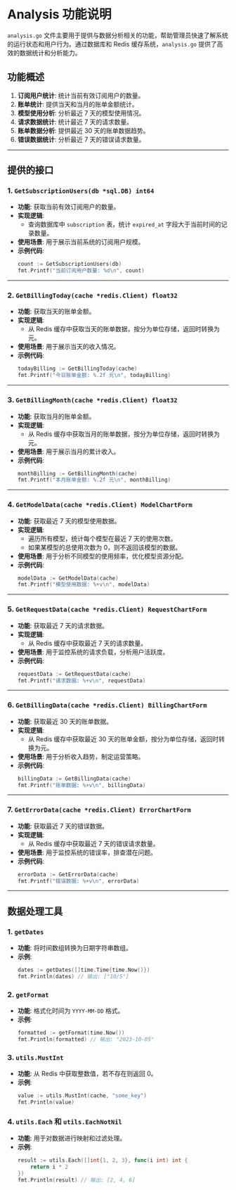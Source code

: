 # Analysis 功能说明

`analysis.go` 文件主要用于提供与数据分析相关的功能，帮助管理员快速了解系统的运行状态和用户行为。通过数据库和 Redis 缓存系统，`analysis.go` 提供了高效的数据统计和分析能力。

## 功能概述

1. **订阅用户统计**: 统计当前有效订阅用户的数量。
2. **账单统计**: 提供当天和当月的账单金额统计。
3. **模型使用分析**: 分析最近 7 天的模型使用情况。
4. **请求数据统计**: 统计最近 7 天的请求数量。
5. **账单数据分析**: 提供最近 30 天的账单数据趋势。
6. **错误数据统计**: 分析最近 7 天的错误请求数量。

---

## 提供的接口

### 1. `GetSubscriptionUsers(db *sql.DB) int64`
- **功能**: 获取当前有效订阅用户的数量。
- **实现逻辑**: 
  - 查询数据库中 `subscription` 表，统计 `expired_at` 字段大于当前时间的记录数量。
- **使用场景**: 用于展示当前系统的订阅用户规模。
- **示例代码**:
  ```go
  count := GetSubscriptionUsers(db)
  fmt.Printf("当前订阅用户数量: %d\n", count)
  ```

---

### 2. `GetBillingToday(cache *redis.Client) float32`
- **功能**: 获取当天的账单金额。
- **实现逻辑**: 
  - 从 Redis 缓存中获取当天的账单数据，按分为单位存储，返回时转换为元。
- **使用场景**: 用于展示当天的收入情况。
- **示例代码**:
  ```go
  todayBilling := GetBillingToday(cache)
  fmt.Printf("今日账单金额: %.2f 元\n", todayBilling)
  ```

---

### 3. `GetBillingMonth(cache *redis.Client) float32`
- **功能**: 获取当月的账单金额。
- **实现逻辑**: 
  - 从 Redis 缓存中获取当月的账单数据，按分为单位存储，返回时转换为元。
- **使用场景**: 用于展示当月的累计收入。
- **示例代码**:
  ```go
  monthBilling := GetBillingMonth(cache)
  fmt.Printf("本月账单金额: %.2f 元\n", monthBilling)
  ```

---

### 4. `GetModelData(cache *redis.Client) ModelChartForm`
- **功能**: 获取最近 7 天的模型使用数据。
- **实现逻辑**: 
  - 遍历所有模型，统计每个模型在最近 7 天的使用次数。
  - 如果某模型的总使用次数为 0，则不返回该模型的数据。
- **使用场景**: 用于分析不同模型的使用频率，优化模型资源分配。
- **示例代码**:
  ```go
  modelData := GetModelData(cache)
  fmt.Printf("模型使用数据: %+v\n", modelData)
  ```

---

### 5. `GetRequestData(cache *redis.Client) RequestChartForm`
- **功能**: 获取最近 7 天的请求数据。
- **实现逻辑**: 
  - 从 Redis 缓存中获取最近 7 天的请求数量。
- **使用场景**: 用于监控系统的请求负载，分析用户活跃度。
- **示例代码**:
  ```go
  requestData := GetRequestData(cache)
  fmt.Printf("请求数据: %+v\n", requestData)
  ```

---

### 6. `GetBillingData(cache *redis.Client) BillingChartForm`
- **功能**: 获取最近 30 天的账单数据。
- **实现逻辑**: 
  - 从 Redis 缓存中获取最近 30 天的账单金额，按分为单位存储，返回时转换为元。
- **使用场景**: 用于分析收入趋势，制定运营策略。
- **示例代码**:
  ```go
  billingData := GetBillingData(cache)
  fmt.Printf("账单数据: %+v\n", billingData)
  ```

---

### 7. `GetErrorData(cache *redis.Client) ErrorChartForm`
- **功能**: 获取最近 7 天的错误数据。
- **实现逻辑**: 
  - 从 Redis 缓存中获取最近 7 天的错误请求数量。
- **使用场景**: 用于监控系统的错误率，排查潜在问题。
- **示例代码**:
  ```go
  errorData := GetErrorData(cache)
  fmt.Printf("错误数据: %+v\n", errorData)
  ```

---

## 数据处理工具

### 1. `getDates`
- **功能**: 将时间数组转换为日期字符串数组。
- **示例**:
  ```go
  dates := getDates([]time.Time{time.Now()})
  fmt.Println(dates) // 输出: ["10/5"]
  ```

### 2. `getFormat`
- **功能**: 格式化时间为 `YYYY-MM-DD` 格式。
- **示例**:
  ```go
  formatted := getFormat(time.Now())
  fmt.Println(formatted) // 输出: "2023-10-05"
  ```

### 3. `utils.MustInt`
- **功能**: 从 Redis 中获取整数值，若不存在则返回 0。
- **示例**:
  ```go
  value := utils.MustInt(cache, "some_key")
  fmt.Println(value)
  ```

### 4. `utils.Each` 和 `utils.EachNotNil`
- **功能**: 用于对数据进行映射和过滤处理。
- **示例**:
  ```go
  result := utils.Each([]int{1, 2, 3}, func(i int) int {
      return i * 2
  })
  fmt.Println(result) // 输出: [2, 4, 6]
  ```

